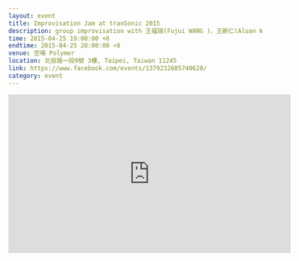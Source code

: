 ```yaml
---
layout: event
title: Improvisation Jam at tranSonic 2015
description: group improvisation with 王福瑞(Fujui WANG )、王新仁(Aluan WANG)、王連晟(Lien-cheng WANG)、姚仲涵(YAO Chung Han)、吳秉聖(WU Ping-Sheng)、賴宗昀(LAI Tsung-Yun)、盧藝(LU Yi) and 朱文博(ZHU Wenbo)
time: 2015-04-25 19:00:00 +8
endtime: 2015-04-25 20:00:00 +8
venue: 空場 Polymer
location: 北投路一段9號 3樓, Taipei, Taiwan 11245
link: https://www.facebook.com/events/1379232605740620/
category: event
---
```


<iframe width="560" height="315" src="https://www.youtube.com/embed/CD-xgZ8obKY" frameborder="0" allowfullscreen></iframe>
